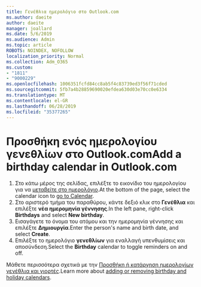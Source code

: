 ```yaml
---
title: Γενέθλια ημερολόγιο στο Outlook.com
ms.author: daeite
author: daeite
manager: joallard
ms.date: 5/6/2019
ms.audience: Admin
ms.topic: article
ROBOTS: NOINDEX, NOFOLLOW
localization_priority: Normal
ms.collection: Adm_O365
ms.custom:
- "1811"
- "9000229"
ms.openlocfilehash: 1006351fcfd84cc8ab5f4c83739ed3f56f71cded
ms.sourcegitcommit: 5fb7a4b28859690020efdea630d03e70cc0e6334
ms.translationtype: MT
ms.contentlocale: el-GR
ms.lasthandoff: 06/28/2019
ms.locfileid: "35377265"
---
```

# <a name="add-a-birthday-calendar-in-outlookcom"></a><span data-ttu-id="12139-102">Προσθήκη ενός ημερολογίου γενεθλίων στο Outlook.com</span><span class="sxs-lookup"><span data-stu-id="12139-102">Add a birthday calendar in Outlook.com</span></span>

1. <span data-ttu-id="12139-103">Στο κάτω μέρος της σελίδας, επιλέξτε το εικονίδιο του ημερολογίου για να [μεταβείτε στο ημερολόγιο](https://outlook.live.com/mail/calendar).</span><span class="sxs-lookup"><span data-stu-id="12139-103">At the bottom of the page, select the calendar icon to [go to Calendar](https://outlook.live.com/mail/calendar).</span></span>
1. <span data-ttu-id="12139-104">Στο αριστερό τμήμα του παραθύρου, κάντε δεξιό κλικ στο **Γενέθλια** και επιλέξτε **νέα ημερομηνία γέννησης**.</span><span class="sxs-lookup"><span data-stu-id="12139-104">In the left pane, right-click **Birthdays** and select **New birthday**.</span></span>
1. <span data-ttu-id="12139-105">Εισαγάγετε το όνομα του ατόμου και την ημερομηνία γέννησης και επιλέξτε **Δημιουργία**.</span><span class="sxs-lookup"><span data-stu-id="12139-105">Enter the person's name and birth date, and select **Create**.</span></span>
1. <span data-ttu-id="12139-106">Επιλέξτε το ημερολόγιο **γενεθλίων** για εναλλαγή υπενθυμίσεις και αποσύνδεση.</span><span class="sxs-lookup"><span data-stu-id="12139-106">Select the **Birthday** calendar to toggle reminders on and off.</span></span>

<span data-ttu-id="12139-107">Μάθετε περισσότερα σχετικά με την [Προσθήκη ή κατάργηση ημερολογίων γενέθλια και γιορτές](https://support.office.com/article/b8e636da-fda8-413f-940e-68396efa49a6).</span><span class="sxs-lookup"><span data-stu-id="12139-107">Learn more about [adding or removing birthday and holiday calendars](https://support.office.com/article/b8e636da-fda8-413f-940e-68396efa49a6).</span></span>